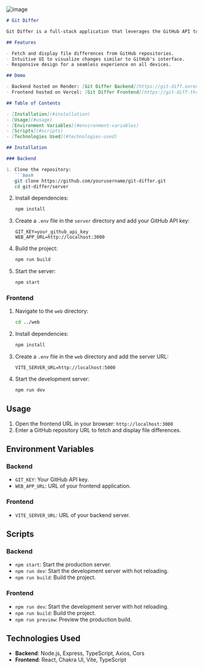 ![image](https://github.com/Mohammed-Musaraf/Git-Diff/assets/175245948/4a4b746d-3377-4440-862f-0b63fece6127)

```markdown
# Git Differ

Git Differ is a full-stack application that leverages the GitHub API to display file differences in the UI, similar to GitHub. The backend is built with Node.js and Express, and the frontend is built with React. 

## Features

- Fetch and display file differences from GitHub repositories.
- Intuitive UI to visualize changes similar to GitHub's interface.
- Responsive design for a seamless experience on all devices.

## Demo

- Backend hosted on Render: [Git Differ Backend](https://git-diff.onrender.com)
- Frontend hosted on Vercel: [Git Differ Frontend](https://git-diff-three.vercel.app/)

## Table of Contents

- [Installation](#installation)
- [Usage](#usage)
- [Environment Variables](#environment-variables)
- [Scripts](#scripts)
- [Technologies Used](#technologies-used)

## Installation

### Backend

1. Clone the repository:
   ```bash
   git clone https://github.com/yourusername/git-differ.git
   cd git-differ/server
   ```

2. Install dependencies:
   ```bash
   npm install
   ```

3. Create a `.env` file in the `server` directory and add your GitHub API key:
   ```env
   GIT_KEY=your_github_api_key
   WEB_APP_URL=http://localhost:3000
   ```

4. Build the project:
   ```bash
   npm run build
   ```

5. Start the server:
   ```bash
   npm start
   ```

### Frontend

1. Navigate to the `web` directory:
   ```bash
   cd ../web
   ```

2. Install dependencies:
   ```bash
   npm install
   ```

3. Create a `.env` file in the `web` directory and add the server URL:
   ```env
   VITE_SERVER_URL=http://localhost:5000
   ```

4. Start the development server:
   ```bash
   npm run dev
   ```

## Usage

1. Open the frontend URL in your browser: `http://localhost:3000`
2. Enter a GitHub repository URL to fetch and display file differences.

## Environment Variables

### Backend

- `GIT_KEY`: Your GitHub API key.
- `WEB_APP_URL`: URL of your frontend application.

### Frontend

- `VITE_SERVER_URL`: URL of your backend server.

## Scripts

### Backend

- `npm start`: Start the production server.
- `npm run dev`: Start the development server with hot reloading.
- `npm run build`: Build the project.

### Frontend

- `npm run dev`: Start the development server with hot reloading.
- `npm run build`: Build the project.
- `npm run preview`: Preview the production build.

## Technologies Used

- **Backend**: Node.js, Express, TypeScript, Axios, Cors
- **Frontend**: React, Chakra UI, Vite, TypeScript


